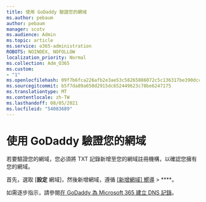 ```yaml
---
title: 使用 GoDaddy 驗證您的網域
ms.author: pebaum
author: pebaum
manager: scotv
ms.audience: Admin
ms.topic: article
ms.service: o365-administration
ROBOTS: NOINDEX, NOFOLLOW
localization_priority: Normal
ms.collection: Adm_O365
ms.custom:
- "1"
ms.openlocfilehash: 09f7b6fca226afb2e3ae53c58265886072c5c136317be390dccfc76f13efa94d
ms.sourcegitcommit: b5f7da89a650d2915dc652449623c78be6247175
ms.translationtype: MT
ms.contentlocale: zh-TW
ms.lasthandoff: 08/05/2021
ms.locfileid: "54083689"
---
```

# <a name="verify-your-domain-with-godaddy"></a>使用 GoDaddy 驗證您的網域

若要驗證您的網域，您必須將 TXT 記錄新增至您的網域註冊機構，以確認您擁有您的網域。 

首先，選取 [**設定** 網域]，然後新增網域，遵循 [[新增網域] 嚮導](https://admin.microsoft.com/Adminportal#/Domains) \> ****。 
  
如需逐步指示，請參閱[在 GoDaddy 為 Microsoft 365 建立 DNS 記錄](https://docs.microsoft.com/microsoft-365/admin/dns/create-dns-records-at-godaddy)。